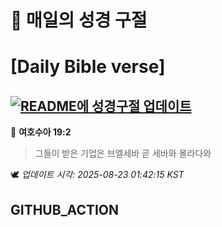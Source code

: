 # 🙏 매일의 성경 구절
# [Daily Bible verse]
## [![README에 성경구절 업데이트](https://github.com/DONGSUKA/first_test/actions/workflows/update-readme-bible.yml/badge.svg)](https://github.com/DONGSUKA/first_test/actions/workflows/update-readme-bible.yml)
<!-- START_BIBLE_VERSE -->
📖 **여호수아 19:2**
> 그들이 받은 기업은 브엘세바 곧 세바와 몰라다와

🕊️ _업데이트 시각: 2025-08-23 01:42:15 KST_
  <!-- END_BIBLE_VERSE -->
## GITHUB_ACTION
